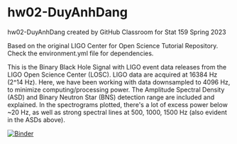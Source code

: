 # hw02-DuyAnhDang
hw02-DuyAnhDang created by GitHub Classroom for Stat 159 Spring 2023

Based on the original LIGO Center for Open Science Tutorial Repository. Check the environment.yml file for dependencies. 


This is the Binary Black Hole Signal with LIGO event data releases from the LIGO Open Science Center (LOSC). LIGO data are acquired at 16384 Hz (2^14 Hz). Here, we have been working with data downsampled to 4096 Hz, to minimize computing/processing power. The Amplitude Spectral Density (ASD) and Binary Neutron Star (BNS) detection range are included and explained. In the spectrograms plotted, there's a lot of excess power below ~20 Hz, as well as strong spectral lines at 500, 1000, 1500 Hz (also evident in the ASDs above). 


[![Binder](https://mybinder.org/badge_logo.svg)](https://mybinder.org/v2/gh/UCB-stat-159-s23/hw02-MtnDoob.git/HEAD?labpath=LOSC_Event_tutorial.ipynb)

